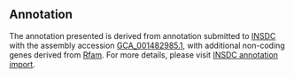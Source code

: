 

Annotation
----------

The annotation presented is derived from annotation submitted to
[INSDC](http://www.insdc.org) with the assembly accession
[GCA\_001482985.1](http://www.ebi.ac.uk/ena/data/view/GCA_001482985.1),
with additional non-coding genes derived from
[Rfam](http://rfam.xfam.org/). For more details, please visit [INSDC
annotation
import](http://ensemblgenomes.org/info/data/insdc_annotation).
